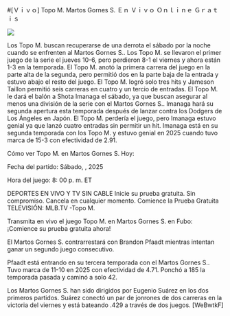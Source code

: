 #[Ｖｉｖｏ] Topo M. Martos Gornes S. Ｅｎ Ｖｉｖｏ Ｏｎｌｉｎｅ Ｇｒａｔｉｓ  
  
  
[![](https://i.imgur.com/qSNzIqt.png)](https://movie.rssnews.media/hpgjbvqD.php)  
  
Los Topo M. buscan recuperarse de una derrota el sábado por la noche cuando se enfrenten al Martos Gornes S.. Los Topo M. se llevaron el primer juego de la serie el jueves 10-6, pero perdieron 8-1 el viernes y ahora están 1-3 en la temporada. El Topo M. anotó la primera carrera del juego en la parte alta de la segunda, pero permitió dos en la parte baja de la entrada y estuvo abajo el resto del juego. El Topo M. logró solo tres hits y Jameson Taillon permitió seis carreras en cuatro y un tercio de entradas. El Topo M. le dará el balón a Shota Imanaga el sábado, ya que buscan asegurar al menos una división de la serie con el Martos Gornes S.. Imanaga hará su segunda apertura esta temporada después de lanzar contra los Dodgers de Los Ángeles en Japón. El Topo M. perdería el juego, pero Imanaga estuvo genial ya que lanzó cuatro entradas sin permitir un hit. Imanaga está en su segunda temporada con los Topo M. y estuvo genial en 2025 cuando tuvo marca de 15-3 con efectividad de 2.91.

Cómo ver Topo M. en Martos Gornes S. Hoy:

Fecha del partido: Sábado, , 2025

Hora del juego: 8: 00 p. m. ET

DEPORTES EN VIVO Y TV SIN CABLE
Inicie su prueba gratuita. Sin compromiso. Cancela en cualquier momento.
Comience la Prueba Gratuita
TELEVISIÓN: MLB.TV -Topo M.

Transmita en vivo el juego Topo M. en Martos Gornes S. en Fubo: ¡Comience su prueba gratuita ahora! 

El Martos Gornes S. contrarrestará con Brandon Pfaadt mientras intentan ganar un segundo juego consecutivo.

Pfaadt está entrando en su tercera temporada con el Martos Gornes S.. Tuvo marca de 11-10 en 2025 con efectividad de 4.71. Ponchó a 185 la temporada pasada y caminó a solo 42.

Los Martos Gornes S. han sido dirigidos por Eugenio Suárez en los dos primeros partidos. Suárez conectó un par de jonrones de dos carreras en la victoria del viernes y está bateando .429 a través de dos juegos. [WeBwtkF]